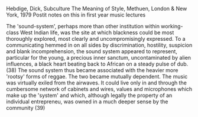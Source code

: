 ﻿Hebdige, Dick, Subculture The Meaning of Style, Methuen, London & New York, 1979
Postit notes on this in first year music lectures

The 'sound-system', perhaps more than other institution within working-class West Indian life, was the site at which blackness could be most thoroughly explored, most clearly and uncompromisingly expressed. To a communicating hemmed in on all sides by discrimination, hostility, suspicion and blank incomprehension, the sound system appeared to represent, particular for the young, a precious inner sanctum, uncontaminated by alien influences, a black heart beating back to African on a steady pulse of dub. (38)
The sound system thus became associated with the heavier more 'rootsy' forms of reggae. The two became mutually dependent. The music was virtually exiled from the airwaves. It could live only in and through the cumbersome network of cabinets and wires, values and microphones which make up the 'system' and which, although legally the property of an individual entrepreneu, was owned in a much deeper sense by the community (39)
